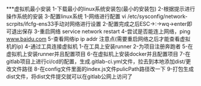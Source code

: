 ***虚拟机最小安装
    1-下载最小的linux系统安装包(最小的安装包)
    2-根据提示进行操作系统的安装
    3-配置linux系统
        1-网络进行配置 vi /etc/sysconfig/network-scrpits/ifcfg-ens33手动对网络进行设置
        2-配置完成之后ESC->:->wq->enter即可退出保存
        3-重启网络 service network restart
        4-尝试是否能连上网络，ping www.baidu.com
        5-查看网络ip    ip addr  注意点(需要重启网络之后才能查看虚拟机的ip)
    4-通过工具连接虚拟机
        1-在工具上安装runner
        2-为项目注册奔跑者
    5-在虚拟机上安装runner并且配置项目
    6-在虚拟机上安装docker并且配置项目
    7-在gitlab项目上进行ci/cd的配置，生成.gitlab-ci.yml文件，拉去到本地添加dist/更改文件路径
    8-在config文件里面的index.js文件pulicPath路径改一下
    9-打包生成dist文件，将dist文件提交就可以在gitlab公网上访问了